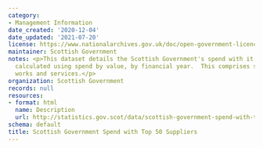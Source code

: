 ```yaml
---
category:
- Management Information
date_created: '2020-12-04'
date_updated: '2021-07-20'
license: https://www.nationalarchives.gov.uk/doc/open-government-licence/version/3/
maintainer: Scottish Government
notes: <p>This dataset details the Scottish Government's spend with it's top 50 suppliers,
  calculated using spend by value, by financial year.  This comprises spend on goods,
  works and services.</p>
organization: Scottish Government
records: null
resources:
- format: html
  name: Description
  url: http://statistics.gov.scot/data/scottish-government-spend-with-top-50-suppliers
schema: default
title: Scottish Government Spend with Top 50 Suppliers
---
```

